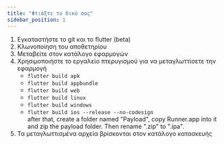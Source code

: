 ```yaml
---
title: "Φτιάξτε το δικό σας"
sidebar_position: 1
---
```


1. Εγκαταστήστε το git και το flutter (beta)
2. Κλωνοποίηση του αποθετηρίου
3. Μεταβείτε στον κατάλογο εφαρμογών
4. Χρησιμοποιήστε το εργαλείο πτερυγισμού για να μεταγλωττίσετε την εφαρμογή
   * `flutter build apk`
   * `flutter build appbundle`
   * `flutter build web`
   * `flutter build linux`
   * `flutter build windows`
   * `flutter build ios --release --no-codesign`\
     after that, create a folder named "Payload", copy Runner.app into it and zip the payload folder. Then rename ".zip" to ".ipa".
5. Τα μεταγλωττισμένα αρχεία βρίσκονται στον κατάλογο κατασκευής
